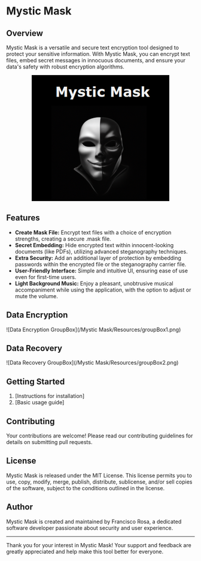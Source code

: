 # Mystic Mask

## Overview
Mystic Mask is a versatile and secure text encryption tool designed to protect your sensitive information. With Mystic Mask, you can encrypt text files, embed secret messages in innocuous documents, and ensure your data's safety with robust encryption algorithms.

<p align="center">
  <img src="/Mystic Mask/Resources/main.png" alt="Mystic Mask Main Image">
</p>

## Features
- **Create Mask File:** Encrypt text files with a choice of encryption strengths, creating a secure .mask file.
- **Secret Embedding:** Hide encrypted text within innocent-looking documents (like PDFs), utilizing advanced steganography techniques.
- **Extra Security:** Add an additional layer of protection by embedding passwords within the encrypted file or the steganography carrier file.
- **User-Friendly Interface:** Simple and intuitive UI, ensuring ease of use even for first-time users.
- **Light Background Music:** Enjoy a pleasant, unobtrusive musical accompaniment while using the application, with the option to adjust or mute the volume.

## Data Encryption
![Data Encryption GroupBox](/Mystic Mask/Resources/groupBox1.png)


## Data Recovery
![Data Recovery GroupBox](/Mystic Mask/Resources/groupBox2.png)

## Getting Started
1. [Instructions for installation]
2. [Basic usage guide]

## Contributing
Your contributions are welcome! Please read our contributing guidelines for details on submitting pull requests.

## License
Mystic Mask is released under the MIT License. This license permits you to use, copy, modify, merge, publish, distribute, sublicense, and/or sell copies of the software, subject to the conditions outlined in the license.

## Author
Mystic Mask is created and maintained by Francisco Rosa, a dedicated software developer passionate about security and user experience.

---

Thank you for your interest in Mystic Mask! Your support and feedback are greatly appreciated and help make this tool better for everyone.

